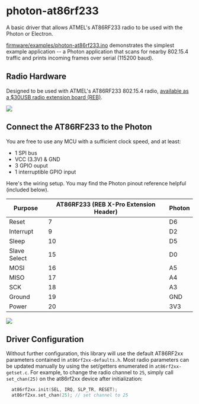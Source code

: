 # photon-at86rf233
A basic driver that allows ATMEL's AT86RF233 radio to be used with the Photon or Electron.

[firmware/examples/photon-at86rf233.ino](https://github.com/msolters/photon-at86rf233/blob/master/firmware/examples/photon-at86rf233.ino) demonstrates the simplest example application -- a Photon application that scans for nearby 802.15.4 traffic and prints incoming frames over serial (115200 baud).

## Radio Hardware
Designed to be used with ATMEL's AT86RF233 802.15.4 radio, [available as a $30USB radio extension board (REB)](http://www.mouser.com/ProductDetail/Atmel/ATREB233-XPRO/?qs=HVbQlW5zcXX%2FEgqNxRIBfA%3D%3D).

![](http://media.digikey.com/Photos/Atmel%20Photos/ATREB233-XPRO.JPG)

## Connect the AT86RF233 to the Photon
You are free to use any MCU with a sufficient clock speed, and at least:

*  1 SPI bus
*  VCC (3.3V) & GND
*  3 GPIO ouput
*  1 interruptible GPIO input

Here's the wiring setup.  You may find the Photon pinout reference helpful (included below).

Purpose | AT86RF233 (REB X-Pro Extension Header) | Photon
---|---|---
Reset | 7 | D6
Interrupt | 9 | D2
Sleep | 10 | D5
Slave Select | 15 | D0
MOSI | 16 | A5
MISO | 17 | A4
SCK | 18 | A3
Ground | 19 | GND
Power | 20 | 3V3

![](https://community.particle.io/uploads/default/original/6/3/6304cd3d83d1fbd30ccc262215569161de58bd34.png)

## Driver Configuration
Without further configuration, this library will use the default AT86RF2xx parameters contained in `at86rf2xx-defaults.h`.  Most radio parameters can be updated manually by using the set/getters enumerated in `at86rf2xx-getset.c`.  For example, to change the radio channel to `25`, simply call `set_chan(25)` on the at86rf2xx device after initialization:

```cpp
  at86rf2xx.init(SEL, IRQ, SLP_TR, RESET);
  at86rf2xx.set_chan(25); // set channel to 25
```
